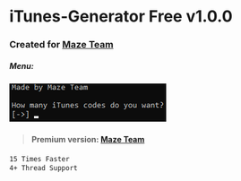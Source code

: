 # iTunes-Generator Free v1.0.0
### Created for [Maze Team](https://discord.gg/mxz4JNBEPp)
##### Menu:
![menu](https://github.com/tymus123/iTunes-Generator/blob/main/menu.png)

> #### Premium version: [Maze Team](https://discord.gg/mxz4JNBEPp)
```
15 Times Faster
4+ Thread Support
```
